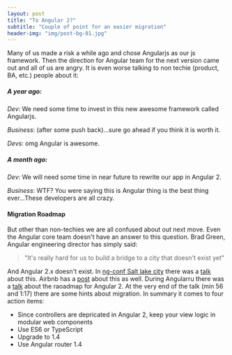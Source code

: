 ```yaml
---
layout: post
title: "To Angular 2?"
subtitle: "Couple of point for an easier migration"
header-img: "img/post-bg-01.jpg"
---
```


Many of us made a risk a while ago and chose Angularjs as our js framework.
Then the direction for Angular team for the next version came out and all of us are angry. It is
even worse talking to non techie (product, BA, etc.) people about it:

##### A year ago:

_Dev_: We need some time to invest in this new awesome framework called
Angularjs.


_Business_: (after some push back)...sure go ahead if you think it is
worth it.


_Devs_: omg Angular is awesome.

##### A month ago:
_Dev_: We will need some time in near future to rewrite our app in Angular
2.


_Business_: WTF? You were saying this is Angular thing is the best thing
ever...These developers are all crazy.

#### Migration Roadmap
But other than non-techies we are all confused about out next move. Even the Angular core team doesn't have an answer to this question. Brad Green, Angular engineering director has simply said:


> "It's really hard for us to build a bridge to a city that doesn't exist yet"

And Angular 2.x doesn't exist. In [ng-conf Salt lake city](http://www.ng-conf.org/) there was a [talk](http://mzgol.github.io/slides/ng-1-meets-ng-2/#/) about this. Airbnb has a [post](https://www.airpair.com/angularjs/posts/preparing-for-the-future-of-angularjs) about this as well. During Angularru there was a [talk](https://angularu.com/ng/session/2015sf/angular-2-roadmap-update) about the raoadmap for Angular 2. At the very end of the talk (min 56 and 1:17) there are some hints about migration. In summary it comes to four action items:

* Since controllers are depricated in Angular 2, keep your view logic in modular web components
* Use ES6 or TypeScript
* Upgrade to 1.4
* Use Angular router 1.4





